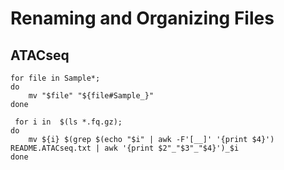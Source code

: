 # Renaming and Organizing Files

## ATACseq

<pre><code>for file in Sample*;
do
    mv "$file" "${file#Sample_}"
done
</code></pre>

<pre><code> for i in  $(ls *.fq.gz); 
do 
    mv ${i} $(grep $(echo "$i" | awk -F'[__]' '{print $4}') README.ATACseq.txt | awk '{print $2"_"$3"_"$4}')_$i 
done 
</code></pre>
